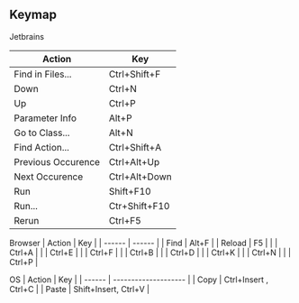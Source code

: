 
## Keymap

Jetbrains

| Action             | Key           |
| ------------------ | ------------- |
| Find in Files...   | Ctrl+Shift+F  |
| Down               | Ctrl+N        |
| Up                 | Ctrl+P        |
| Parameter Info     | Alt+P         |
| Go to Class...     | Alt+N         |
| Find Action...     | Ctrl+Shift+A  |
| Previous Occurence | Ctrl+Alt+Up   |
| Next Occurence     | Ctrl+Alt+Down |
| Run                | Shift+F10     |
| Run...             | Ctr+Shift+F10 |
| Rerun              | Ctrl+F5       |

Browser
| Action | Key    |
| ------ | ------ |
| Find   | Alt+F  |
| Reload | F5     |
|        | Ctrl+A |
|        | Ctrl+E |
|        | Ctrl+F |
|        | Ctrl+B |
|        | Ctrl+D |
|        | Ctrl+K |
|        | Ctrl+N |
|        | Ctrl+P |


OS
| Action | Key                  |
| ------ | -------------------- |
| Copy   | Ctrl+Insert , Ctrl+C |
| Paste  | Shift+Insert, Ctrl+V |